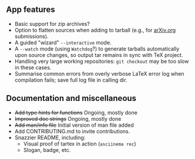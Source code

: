 ## App features

- Basic support for zip archives?
- Option to flatten sources when adding to tarball (e.g., for [arXiv.org](https://arxiv.org/) submissions).
- A guided "wizard" `--interactive` mode.
- A `--watch` mode (using `Watchdog`?) to generate tarballs automatically upon source changes, so output tar remains in sync with TeX project.
- Handling very large working repositories: `git checkout` may be too slow in these cases.
- Summarise common errors from overly verbose LaTeX error log when compilation fails; save full log file in calling dir. 

## Documentation and miscellaneous

- ~~Add type hints for functions~~ Ongoing, mostly done
- ~~Improved doc strings~~ Ongoing, mostly done
- ~~Add man/info file~~ Initial version of man file added
- Add CONTRIBUTING.md to invite contributions.
- Snazzier README, including:
  * Visual proof of tartex in action (`asciinema rec`)
  * Slogan, badge, etc.

